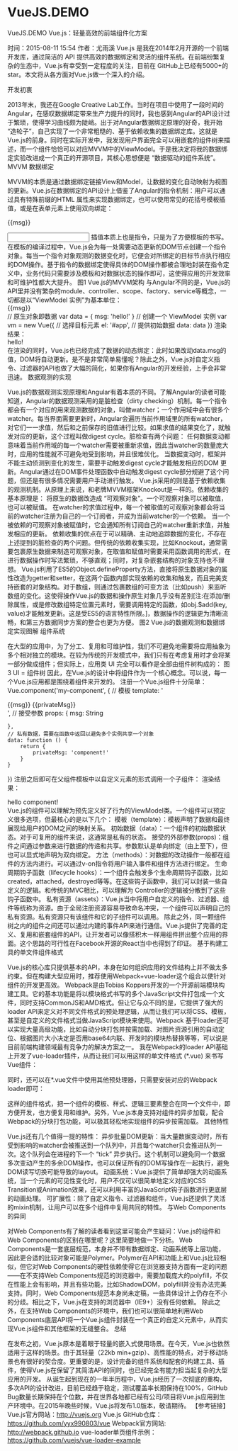# VueJS.DEMO
VueJS.DEMO
Vue.js：轻量高效的前端组件化方案

时间：2015-08-11 15:54 作者：尤雨溪
Vue.js 是我在2014年2月开源的一个前端开发库，通过简洁的 API 提供高效的数据绑定和灵活的组件系统。在前端纷繁复杂的生态中，Vue.js有幸受到一定程度的关注，目前在 GitHub上已经有5000+的star。本文将从各方面对Vue.js做一个深入的介绍。

开发初衷

2013年末，我还在Google Creative Lab工作。当时在项目中使用了一段时间的Angular，在感叹数据绑定带来生产力提升的同时，我也感到Angular的API设计过于繁琐，使得学习曲线颇为陡峭。出于对Angular数据绑定原理的好奇，我开始 “造轮子”，自己实现了一个非常粗糙的、基于依赖收集的数据绑定库。这就是Vue.js的前身。同时在实际开发中，我发现用户界面完全可以用嵌套的组件树来描述，而一个组件恰恰可以对应MVVM中的ViewModel。于是我决定将我的数据绑定实验改进成一个真正的开源项目，其核心思想便是 “数据驱动的组件系统”。
MVVM 数据绑定

MVVM的本质是通过数据绑定链接View和Model，让数据的变化自动映射为视图的更新。Vue.js在数据绑定的API设计上借鉴了Angular的指令机制：用户可以通过具有特殊前缀的HTML 属性来实现数据绑定，也可以使用常见的花括号模板插值，或是在表单元素上使用双向绑定：
<!-- 指令 -->
<span v-text="msg"></span>
<!-- 插值 -->
<span>{{msg}}</span>
<!-- 双向绑定 -->
<input v-model="msg">  
插值本质上也是指令，只是为了方便模板的书写。在模板的编译过程中，Vue.js会为每一处需要动态更新的DOM节点创建一个指令对象。每当一个指令对象观测的数据变化时，它便会对所绑定的目标节点执行相应的DOM操作。基于指令的数据绑定使得具体的DOM操作都被合理地封装在指令定义中，业务代码只需要涉及模板和对数据状态的操作即可，这使得应用的开发效率和可维护性都大大提升。 
图1 Vue.js的MVVM架构
与Angular不同的是，Vue.js的API里并没有繁杂的module、controller、scope、factory、service等概念，一切都是以“ViewModel 实例”为基本单位：
<!-- 模板 -->
<div id="app">
    {{msg}}
</div>
// 原生对象即数据
var data = {
    msg: 'hello!'
}
// 创建一个 ViewModel 实例
var vm = new Vue({
    // 选择目标元素
    el: '#app',
    // 提供初始数据
    data: data
})
渲染结果：
 <div id="app">
    hello!
</div>  
在渲染的同时，Vue.js也已经完成了数据的动态绑定：此时如果改动data.msg的值，DOM将自动更新。是不是非常简单易懂呢？除此之外，Vue.js对自定义指令、过滤器的API也做了大幅的简化，如果你有Angular的开发经验，上手会非常迅速。
数据观测的实现

Vue.js的数据观测实现原理和Angular有着本质的不同。了解Angular的读者可能知道，Angular的数据观测采用的是脏检查（dirty checking）机制。每一个指令都会有一个对应的用来观测数据的对象，叫做watcher；一个作用域中会有很多个watcher。每当界面需要更新时，Angular会遍历当前作用域里的所有watcher，对它们一一求值，然后和之前保存的旧值进行比较。如果求值的结果变化了，就触发对应的更新，这个过程叫做digest cycle。脏检查有两个问题：
任何数据变动都意味着当前作用域的每一个watcher需要被重新求值，因此当watcher的数量庞大时，应用的性能就不可避免地受到影响，并且很难优化。
当数据变动时，框架并不能主动侦测到变化的发生，需要手动触发digest cycle才能触发相应的DOM 更新。Angular通过在DOM事件处理函数中自动触发digest cycle部分规避了这个问题，但还是有很多情况需要用户手动进行触发。
Vue.js采用的则是基于依赖收集的观测机制。从原理上来说，和老牌MVVM框架Knockout是一样的。依赖收集的基本原理是：
将原生的数据改造成 “可观察对象”。一个可观察对象可以被取值，也可以被赋值。
在watcher的求值过程中，每一个被取值的可观察对象都会将当前的watcher注册为自己的一个订阅者，并成为当前watcher的一个依赖。
当一个被依赖的可观察对象被赋值时，它会通知所有订阅自己的watcher重新求值，并触发相应的更新。
依赖收集的优点在于可以精确、主动地追踪数据的变化，不存在上述提到的脏检查的两个问题。但传统的依赖收集实现，比如Knockout，通常需要包裹原生数据来制造可观察对象，在取值和赋值时需要采用函数调用的形式，在进行数据操作时写法繁琐，不够直观；同时，对复杂嵌套结构的对象支持也不理想。
Vue.js利用了ES5的Object.defineProperty方法，直接将原生数据对象的属性改造为getter和setter，在这两个函数内部实现依赖的收集和触发，而且完美支持嵌套的对象结构。对于数组，则通过包裹数组的可变方法（比如push）来监听数组的变化。这使得操作Vue.js的数据和操作原生对象几乎没有差别[注:在添加/删除属性，或是修改数组特定位置元素时，需要调用特定的函数，如obj.$add(key, value)才能触发更新。这是受ES5的语言特性所限。]，数据操作的逻辑更为清晰流畅，和第三方数据同步方案的整合也更为方便。 
图2 Vue.js的数据观测和数据绑定实现图解
组件系统

在大型的应用中，为了分工、复用和可维护性，我们不可避免地需要将应用抽象为多个相对独立的模块。在较为传统的开发模式中，我们只有在考虑复用时才会将某一部分做成组件；但实际上，应用类 UI 完全可以看作是全部由组件树构成的： 
 图3 UI = 组件树
因此，在Vue.js的设计中将组件作为一个核心概念。可以说，每一个Vue.js应用都是围绕着组件来开发的。
注册一个Vue.js组件十分简单：
Vue.component('my-component', {
    // 模板
    template: '<div>{{msg}} {{privateMsg}}</div>',
    // 接受参数
    props: {
        msg: String<br>    

    },
    // 私有数据，需要在函数中返回以避免多个实例共享一个对象
    data: function () {
        return {
            privateMsg: 'component!'
        }
    }
})
注册之后即可在父组件模板中以自定义元素的形式调用一个子组件： 
<my-component msg="hello"></my-component>
渲染结果：
<div>hello component!</div>
Vue.js的组件可以理解为预先定义好了行为的ViewModel类。一个组件可以预定义很多选项，但最核心的是以下几个：
模板（template）：模板声明了数据和最终展现给用户的DOM之间的映射关系。
初始数据（data）：一个组件的初始数据状态。对于可复用的组件来说，这通常是私有的状态。
接受的外部参数(props)：组件之间通过参数来进行数据的传递和共享。参数默认是单向绑定（由上至下），但也可以显式地声明为双向绑定。
方法（methods）：对数据的改动操作一般都在组件的方法内进行。可以通过v-on指令将用户输入事件和组件方法进行绑定。
生命周期钩子函数（lifecycle hooks）：一个组件会触发多个生命周期钩子函数，比如created，attached，destroyed等等。在这些钩子函数中，我们可以封装一些自定义的逻辑。和传统的MVC相比，可以理解为 Controller的逻辑被分散到了这些钩子函数中。
私有资源（assets）：Vue.js当中将用户自定义的指令、过滤器、组件等统称为资源。由于全局注册资源容易导致命名冲突，一个组件可以声明自己的私有资源。私有资源只有该组件和它的子组件可以调用。
除此之外，同一颗组件树之内的组件之间还可以通过内建的事件API来进行通信。Vue.js提供了完善的定义、复用和嵌套组件的API，让开发者可以像搭积木一样用组件拼出整个应用的界面。这个思路的可行性在Facebook开源的React当中也得到了印证。
基于构建工具的单文件组件格式

Vue.js的核心库只提供基本的API，本身在如何组织应用的文件结构上并不做太多约束。但在构建大型应用时，推荐使用Webpack+vue-loader这个组合以使针对组件的开发更高效。
Webpack是由Tobias Koppers开发的一个开源前端模块构建工具。它的基本功能是将以模块格式书写的多个JavaScript文件打包成一个文件，同时支持CommonJS和AMD格式。但让它与众不同的是，它提供了强大的loader API来定义对不同文件格式的预处理逻辑，从而让我们可以将CSS、模板，甚至是自定义的文件格式当做JavaScript模块来使用。Webpack 基于loader还可以实现大量高级功能，比如自动分块打包并按需加载、对图片资源引用的自动定位、根据图片大小决定是否用base64内联、开发时的模块热替换等等，可以说是目前前端构建领域最有竞争力的解决方案之一。
我在Webpack的loader API基础上开发了vue-loader插件，从而让我们可以用这样的单文件格式 (*.vue) 来书写Vue组件：
<style>
.my-component h2 {
  color: red;
}
</style>

<template>
  <div class="my-component">
    <h2>Hello from {{msg}}</h2>
    <other-component></other-component>
  </div>
</template>

<script>
// 遵循 CommonJS 模块格式
var otherComponent = require('./other-component')

// 导出组件定义
module.exports = {
  data: function () {
    return {
      msg: 'vue-loader'
    }
  },
  components: {
    'other-component': otherComponent
  }
}
</script>
同时，还可以在*.vue文件中使用其他预处理器，只需要安装对应的Webpack loader即可： 
<style lang="stylus">
.my-component h2
  color red
</style>

<template lang="jade">
div.my-component
  h2 Hello from {{msg}}
</template>

<script lang="babel">
// 利用 Babel 编译 ES2015
export default {
  data () {
    return {
      msg: 'Hello from Babel!'
    }
  }
}
</script>
这样的组件格式，把一个组件的模板、样式、逻辑三要素整合在同一个文件中，即方便开发，也方便复用和维护。另外，Vue.js本身支持对组件的异步加载，配合Webpack的分块打包功能，可以极其轻松地实现组件的异步按需加载。
其他特性

Vue.js还有几个值得一提的特性：
异步批量DOM更新：当大量数据变动时，所有受到影响的watcher会被推送到一个队列中，并且每个watcher只会推进队列一次。这个队列会在进程的下一个 “tick” 异步执行。这个机制可以避免同一个数据多次变动产生的多余DOM操作，也可以保证所有的DOM写操作在一起执行，避免DOM读写切换可能导致的layout。
动画系统：Vue.js提供了简单却强大的动画系统，当一个元素的可见性变化时，用户不仅可以很简单地定义对应的CSS Transition或Animation效果，还可以利用丰富的JavaScript钩子函数进行更底层的动画处理。
可扩展性：除了自定义指令、过滤器和组件，Vue.js还提供了灵活的mixin机制，让用户可以在多个组件中复用共同的特性。
与Web Components的异同

对Web Components有了解的读者看到这里可能会产生疑问：Vue.js的组件和Web Components的区别在哪里呢？这里简要地做一下分析。
Web Components是一套底层规范，本身并不带有数据绑定、动画系统等上层功能，因此更合适的比较对象可能是Polymer。Polymer在API和功能上和Vue.js比较相似，但它对Web Components的硬性依赖使得它在浏览器支持方面有一定的问题——在不支持Web Components规范的浏览器中，需要加载庞大的polyfill，不仅在性能上会有影响，并且有些功能，比如ShadowDOM，polyfill并没有办法完美支持。同时，Web Components规范本身尚未定稿，一些具体设计上仍存在不小的分歧。相比之下，Vue.js在支持的浏览器中（IE9+）没有任何依赖。
除此之外，在支持Web Components的环境中，我们也可以很简单地利用Web Components底层API将一个Vue.js组件封装在一个真正的自定义元素中，从而实现Vue.js组件和其他框架的无缝整合。
总结

在发布之初，Vue.js原本是着眼于轻量的嵌入式使用场景。在今天，Vue.js也依然适用于这样的场景。由于其轻量（22kb min+gzip）、高性能的特点，对于移动场景也有很好的契合度。更重要的是，设计完备的组件系统和配套的构建工具、插件，使得Vue.js在保留了其简洁API的同时，也已经完全有能力担当起复杂的大型应用的开发。
从诞生起到现在的一年半历程中，Vue.js经历了一次彻底的重构，多次API的设计改进，目前已经趋于稳定，测试覆盖率长期保持在100%，GitHub Bug数量长期保持在个位数，并在世界各地都已经有公司/项目将Vue.js应用到生产环境中。在2015年晚些时候，Vue.js将发布1.0版本，敬请期待。
【参考链接】
Vue.js官方网站：http://vuejs.org
Vue.js GitHub仓库：https://github.com/yyx990803/vue
Webpack官方网站: http://webpack.github.io
vue-loader单页组件示例：https://github.com/vuejs/vue-loader-example
